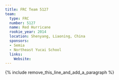 ```yaml
---
title: FRC Team 5127
team:
  type: FRC
  number: 5127
  name: Red Hurricane
  rookie_year: 2014
  location: Shenyang, Liaoning, China
  sponsors:
  - Semia
  - Northeast Yucai School
  links:
    Website:
---
```


{% include remove_this_line_and_add_a_paragraph %}